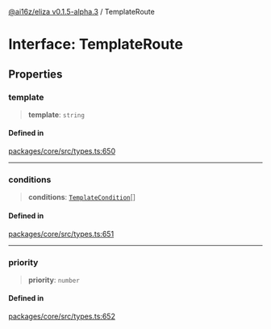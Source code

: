 [@ai16z/eliza v0.1.5-alpha.3](../index.md) / TemplateRoute

# Interface: TemplateRoute

## Properties

### template

> **template**: `string`

#### Defined in

[packages/core/src/types.ts:650](https://github.com/f58637547/agentf/blob/main/packages/core/src/types.ts#L650)

***

### conditions

> **conditions**: [`TemplateCondition`](TemplateCondition.md)[]

#### Defined in

[packages/core/src/types.ts:651](https://github.com/f58637547/agentf/blob/main/packages/core/src/types.ts#L651)

***

### priority

> **priority**: `number`

#### Defined in

[packages/core/src/types.ts:652](https://github.com/f58637547/agentf/blob/main/packages/core/src/types.ts#L652)
